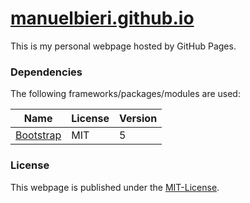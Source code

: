 # [manuelbieri.github.io](https://manuelbieri.github.io)

This is my personal webpage hosted by GitHub Pages.

### Dependencies

The following frameworks/packages/modules are used:

| Name | License  | Version |
|---|---|---|
| [Bootstrap](https://getbootstrap.com/docs/5.0/getting-started/introduction/) | MIT | 5

### License

This webpage is published under the [MIT-License](LICENSE).
